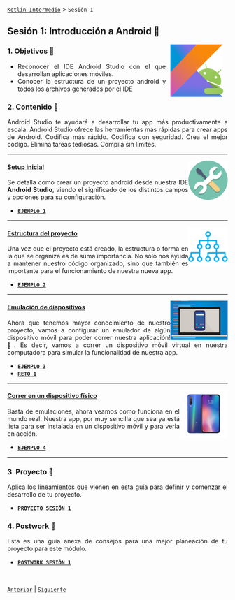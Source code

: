[`Kotlin-Intermedio`](../Readme.md) > `Sesión 1`

## Sesión 1: Introducción a Android 🤖

<img src="../images/android-kotlin.png" align="right" height="120" hspace="10">
<div style="text-align: justify;">

### 1. Objetivos :dart: 

- Reconocer el IDE Android Studio con el que desarrollan aplicaciones móviles.
- Conocer la estructura de un proyecto android y todos los archivos generados por el IDE

### 2. Contenido :blue_book:

Android Studio te ayudará a desarrollar tu app más productivamente a escala. Android Studio ofrece las herramientas más rápidas para crear apps de Android. Codifica más rápido. Codifica con seguridad. Crea el mejor código. Elimina tareas tediosas. Compila sin límites.

---

<img src="images/tools.png" align="right" height="90"> 

#### <ins>Setup inicial</ins>

Se detalla como crear un proyecto android desde nuestra IDE __Android Studio__, viendo el significado de los distintos campos y opciones para su configuración.

- [**`EJEMPLO 1`**](Ejemplo-01/Readme.md)

---

<img src="images/structure.png" align="right" height="90"> 

#### <ins>Estructura del proyecto</ins>

Una vez que el proyecto está creado, la estructura o forma en la que se organiza es de suma importancia. No sólo nos ayuda a mantener nuestro código organizado, sino que también es importante para el funcionamiento de nuestra nueva app.

- [**`EJEMPLO 2`**](Ejemplo-02/Readme.md)

---

<img src="images/emulator.jpg" align="right" height="90"> 

#### <ins>Emulación de dispositivos</ins>

Ahora que tenemos mayor conocimiento de nuestro proyecto, vamos a configurar un emulador de algún dispositivo móvil para poder correr nuestra aplicación! :iphone:. Es decir, vamos a correr un dispositivo móvil virtual en nuestra computadora para simular la funcionalidad de nuestra app.

- [**`EJEMPLO 3`**](Ejemplo-03/Readme.md)
- [**`RETO 1`**](Reto-01/Readme.md)

---

<img src="images/chaomi.png" align="right" height="110"> 

#### <ins>Correr en un dispositivo físico</ins>

Basta de emulaciones, ahora veamos como funciona en el mundo real. Nuestra app, por muy sencilla que sea ya está lista para ser instalada en un dispositivo móvil y para verla en acción.

- [**`EJEMPLO 4`**](Ejemplo-04/Readme.md)

---

### 3. Proyecto :hammer:

Aplica los lineamientos que vienen en esta guía para definir y comenzar el desarrollo de tu proyecto.

- [**`PROYECTO SESIÓN 1`**](Proyecto/Readme.md)

### 4. Postwork :memo:

Esta es una guía anexa de consejos para una mejor planeación de tu proyecto para este módulo.

- [**`POSTWORK SESIÓN 1`**](Postwork/Readme.md)

<br/>

[`Anterior`](../Readme.md) | [`Siguiente`](../Sesion-02/Readme.md)      

</div>

